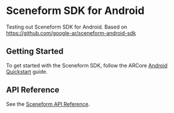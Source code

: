 Sceneform SDK for Android
=====================

Testing out Sceneform SDK for Android. Based on https://github.com/google-ar/sceneform-android-sdk

## Getting Started

To get started with the Sceneform SDK, follow the ARCore [Android Quickstart](//developers.google.com/ar/develop/java/quickstart) guide.


## API Reference

See the [Sceneform API Reference](//developers.google.com/ar/reference/java/com/google/ar/sceneform/package-summary).

